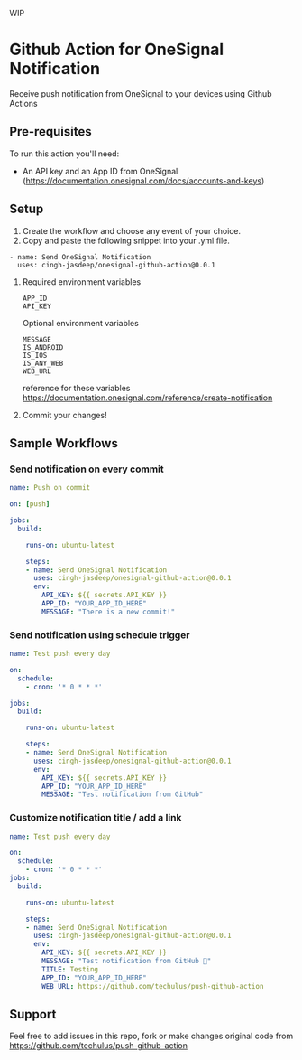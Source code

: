 WIP
# Github Action for OneSignal Notification
Receive push notification from OneSignal to your devices using Github Actions

## Pre-requisites

To run this action you'll need:

- An API key and an App ID from OneSignal (https://documentation.onesignal.com/docs/accounts-and-keys)

## Setup

1. Create the workflow and choose any event of your choice.
2. Copy and paste the following snippet into your .yml file.
```
- name: Send OneSignal Notification
  uses: cingh-jasdeep/onesignal-github-action@0.0.1
```
1. Required environment variables
   ```
   APP_ID
   API_KEY
   ```
   Optional environment variables
   ```
   MESSAGE
   IS_ANDROID
   IS_IOS
   IS_ANY_WEB
   WEB_URL
   ```
   reference for these variables
   https://documentation.onesignal.com/reference/create-notification

2. Commit your changes!

## Sample Workflows

### Send notification on every commit

```yaml
name: Push on commit

on: [push]

jobs:
  build:

    runs-on: ubuntu-latest

    steps:
    - name: Send OneSignal Notification
      uses: cingh-jasdeep/onesignal-github-action@0.0.1
      env:
        API_KEY: ${{ secrets.API_KEY }}
        APP_ID: "YOUR_APP_ID_HERE"
        MESSAGE: "There is a new commit!"
```

### Send notification using schedule trigger

```yaml
name: Test push every day

on: 
  schedule:
    - cron: '* 0 * * *'

jobs:
  build:

    runs-on: ubuntu-latest

    steps:
    - name: Send OneSignal Notification
      uses: cingh-jasdeep/onesignal-github-action@0.0.1
      env:
        API_KEY: ${{ secrets.API_KEY }}
        APP_ID: "YOUR_APP_ID_HERE"
        MESSAGE: "Test notification from GitHub"
```

### Customize notification title / add a link
```yaml
name: Test push every day

on: 
  schedule:
    - cron: '* 0 * * *'
jobs:
  build:

    runs-on: ubuntu-latest

    steps:
    - name: Send OneSignal Notification
      uses: cingh-jasdeep/onesignal-github-action@0.0.1
      env:
        API_KEY: ${{ secrets.API_KEY }}
        MESSAGE: "Test notification from GitHub 🧪"
        TITLE: Testing
        APP_ID: "YOUR_APP_ID_HERE"
        WEB_URL: https://github.com/techulus/push-github-action
```

## Support
Feel free to add issues in this repo, fork or make changes
original code from https://github.com/techulus/push-github-action 

